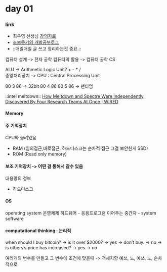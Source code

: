 # day 01

### link
- 최우영 선생님 [강의자료](github.com/ulgoon/wps-se)
- [초보몽키의 개발공부로그](wayhome25.github.io)
- ::매일매일 글 쓰고 정리하는것 중요.::


컴퓨터 설계 -> 전자 공학
컴퓨터의 활용 -> 컴퓨터 공학 CS

ALU -> Arithmetic Logic Unit? + - * /   
중앙처리장치 -> CPU : Central Processing Unit

80 3 86 -> 32bit
80 4 86 
80 5 86 -> 팬티엄


::intel meltdown::
[How Meltdown and Spectre Were Independently Discovered By Four Research Teams At Once | WIRED](https://www.wired.com/story/meltdown-spectre-bug-collision-intel-chip-flaw-discovery/)



#### Memory
#### 주 기억장치 
CPU와 물려있음 
- RAM (임의접근,바로접근, 하드디스크는 순차적 접근 그걸 보안한게 SSD)
- ROM (Read only memory)


#### 보조 기억장치 -> 어떤 걸 통해서 갈수 있음
대용량의 정보 
- 하드디스크 

#### OS
operating system 운영체제
하드웨어 - 응용프로그램  이어주는 중간자 - system software


#### computational thinking : 논리적
when should I buy bitcoin?
-> is it over $2000?
	-> yes  -> don’t buy.
	-> no -> is others’s price has increased?
			-> yes
			-> no

여러개의 변수를 만들고 그 변수에 조건에 맞을때  -> 객체지향
예쓰, 노, 예쓰, 노, 순차적으로 







